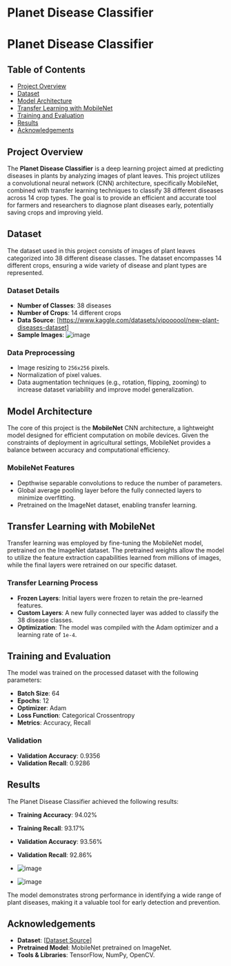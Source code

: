 # Planet Disease Classifier

# Planet Disease Classifier

## Table of Contents
- [Project Overview](#project-overview)
- [Dataset](#dataset)
- [Model Architecture](#model-architecture)
- [Transfer Learning with MobileNet](#transfer-learning-with-mobilenet)
- [Training and Evaluation](#training-and-evaluation)
- [Results](#results)
- [Acknowledgements](#acknowledgements)

## Project Overview

The **Planet Disease Classifier** is a deep learning project aimed at predicting diseases in plants by analyzing images of plant leaves. This project utilizes a convolutional neural network (CNN) architecture, specifically MobileNet, combined with transfer learning techniques to classify 38 different diseases across 14 crop types. The goal is to provide an efficient and accurate tool for farmers and researchers to diagnose plant diseases early, potentially saving crops and improving yield.

## Dataset

The dataset used in this project consists of images of plant leaves categorized into 38 different disease classes. The dataset encompasses 14 different crops, ensuring a wide variety of disease and plant types are represented.

### Dataset Details
- **Number of Classes**: 38 diseases
- **Number of Crops**: 14 different crops
- **Data Source**: [https://www.kaggle.com/datasets/vipoooool/new-plant-diseases-dataset]
- **Sample Images**:
      ![image](https://github.com/user-attachments/assets/9070cce5-267a-4cd1-933a-8fb12e04fd8d)


### Data Preprocessing
- Image resizing to `256x256` pixels.
- Normalization of pixel values.
- Data augmentation techniques (e.g., rotation, flipping, zooming) to increase dataset variability and improve model generalization.

## Model Architecture

The core of this project is the **MobileNet** CNN architecture, a lightweight model designed for efficient computation on mobile devices. Given the constraints of deployment in agricultural settings, MobileNet provides a balance between accuracy and computational efficiency.

### MobileNet Features
- Depthwise separable convolutions to reduce the number of parameters.
- Global average pooling layer before the fully connected layers to minimize overfitting.
- Pretrained on the ImageNet dataset, enabling transfer learning.

## Transfer Learning with MobileNet

Transfer learning was employed by fine-tuning the MobileNet model, pretrained on the ImageNet dataset. The pretrained weights allow the model to utilize the feature extraction capabilities learned from millions of images, while the final layers were retrained on our specific dataset.

### Transfer Learning Process
- **Frozen Layers**: Initial layers were frozen to retain the pre-learned features.
- **Custom Layers**: A new fully connected layer was added to classify the 38 disease classes.
- **Optimization**: The model was compiled with the Adam optimizer and a learning rate of `1e-4`.

## Training and Evaluation

The model was trained on the processed dataset with the following parameters:

- **Batch Size**: 64
- **Epochs**: 12
- **Optimizer**: Adam
- **Loss Function**: Categorical Crossentropy
- **Metrics**: Accuracy, Recall

### Validation
- **Validation Accuracy**: 0.9356
- **Validation Recall**: 0.9286

## Results

The Planet Disease Classifier achieved the following results:

- **Training Accuracy**: 94.02%
- **Training Recall**: 93.17%
- **Validation Accuracy**: 93.56%
- **Validation Recall**: 92.86%

- ![image](https://github.com/user-attachments/assets/675a13f8-9820-461f-a6bb-2d51819216bb)
- ![image](https://github.com/user-attachments/assets/47412a8a-f0d4-4ac1-92ee-02ba262d040a)



The model demonstrates strong performance in identifying a wide range of plant diseases, making it a valuable tool for early detection and prevention.


## Acknowledgements

- **Dataset**: [[Dataset Source](https://www.kaggle.com/datasets/vipoooool/new-plant-diseases-dataset)]
- **Pretrained Model**: MobileNet pretrained on ImageNet.
- **Tools & Libraries**: TensorFlow, NumPy, OpenCV.
